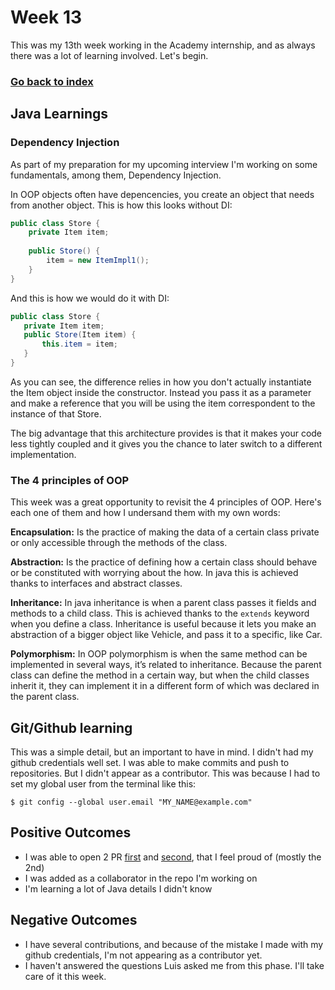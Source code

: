 # Week 13

This was my 13th week working in the Academy internship, and as always there was a lot of learning involved. Let's begin.

### [Go back to index](http://luis-valdez.github.io/Learning-Journal)

## Java Learnings

### Dependency Injection
As part of my preparation for my upcoming interview I'm working on some fundamentals, among them, Dependency Injection.

In OOP objects often have depencencies, you create an object that needs from another object. This is how this looks without DI:
```java
public class Store {
    private Item item;
 
    public Store() {
        item = new ItemImpl1();    
    }
}
```
 And this is how we would do it with DI:
 ```java
 public class Store {
    private Item item;
    public Store(Item item) {
        this.item = item;
    }
}
```
 As you can see, the difference relies in how you don't actually instantiate the Item object inside the constructor. Instead you pass it as a parameter and make a reference that you will be using the item correspondent to the instance of that Store.
 
 The big advantage that this architecture provides is that it makes your code less tightly coupled and it gives you the chance to later switch to a different implementation.


### The 4 principles of OOP
This week was a great opportunity to revisit the 4 principles of OOP. Here's each one of them and how I undersand them with my own words:

**Encapsulation:** Is the practice of making the data of a certain class private or only accessible through the methods of the class.


**Abstraction:** Is the practice of defining how a certain class should behave or be constituted with worrying about the how. In java this is achieved thanks to interfaces and abstract classes.
 
**Inheritance:** In java inheritance is when a parent class passes it fields and methods to a child class. This is achieved thanks to the `extends` keyword when you define a class. Inheritance is useful because it lets you make an abstraction of a bigger object like Vehicle, and pass it to a specific, like Car.


**Polymorphism:** In OOP polymorphism is when the same method can be implemented in several ways, it’s related to inheritance. Because the parent class can define the method in a certain way, but when the child classes inherit it, they can implement it in a different form of which was declared in the parent class.

## Git/Github learning
This was a simple detail, but an important to have in mind. I didn't had my github credentials well set. I was able to make commits and push to repositories. But I didn't appear as a  contributor. This was because I had to set my global user from the terminal like this:
```
$ git config --global user.email "MY_NAME@example.com"
```

## Positive Outcomes
- I was able to  open 2 PR [first](https://github.com/meilisearch/meilisearch-java/pull/89) and [second](https://github.com/meilisearch/meilisearch-java/pull/88), that I feel proud of (mostly the 2nd)
- I was added as a collaborator in the repo I'm working on
- I'm learning a lot of Java details I didn't know
## Negative Outcomes
- I have several contributions, and because of the mistake I made with my github credentials, I'm not appearing as a contributor yet.
- I haven't answered the questions Luis asked me from this phase. I'll take care of it this week.
